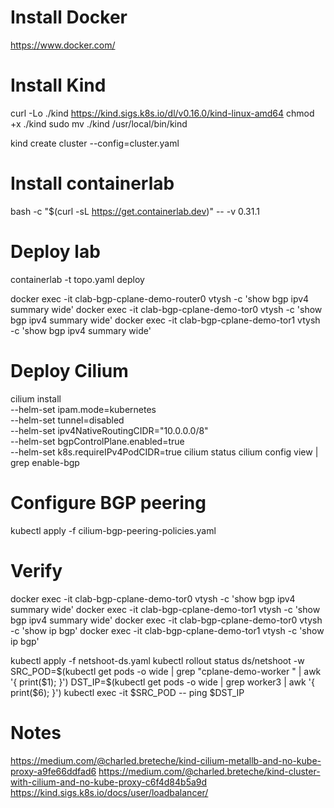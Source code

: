 # Install Docker
https://www.docker.com/

# Install Kind
curl -Lo ./kind https://kind.sigs.k8s.io/dl/v0.16.0/kind-linux-amd64
chmod +x ./kind
sudo mv ./kind /usr/local/bin/kind

kind create cluster --config=cluster.yaml

# Install containerlab
bash -c "$(curl -sL https://get.containerlab.dev)" -- -v 0.31.1

# Deploy lab
containerlab -t topo.yaml deploy

docker exec -it clab-bgp-cplane-demo-router0 vtysh -c 'show bgp ipv4 summary wide'
docker exec -it clab-bgp-cplane-demo-tor0 vtysh -c 'show bgp ipv4 summary wide'
docker exec -it clab-bgp-cplane-demo-tor1 vtysh -c 'show bgp ipv4 summary wide'

# Deploy Cilium
cilium install \
    --helm-set ipam.mode=kubernetes \
    --helm-set tunnel=disabled \
    --helm-set ipv4NativeRoutingCIDR="10.0.0.0/8" \
    --helm-set bgpControlPlane.enabled=true \
    --helm-set k8s.requireIPv4PodCIDR=true
cilium status
cilium config view | grep enable-bgp

# Configure BGP peering
kubectl apply -f cilium-bgp-peering-policies.yaml

# Verify
docker exec -it clab-bgp-cplane-demo-tor0 vtysh -c 'show bgp ipv4 summary wide'
docker exec -it clab-bgp-cplane-demo-tor1 vtysh -c 'show bgp ipv4 summary wide'
docker exec -it clab-bgp-cplane-demo-tor0 vtysh -c 'show ip bgp'
docker exec -it clab-bgp-cplane-demo-tor1 vtysh -c 'show ip bgp'

kubectl apply -f netshoot-ds.yaml
kubectl rollout status ds/netshoot -w
SRC_POD=$(kubectl get pods -o wide | grep "cplane-demo-worker " | awk '{ print($1); }')
DST_IP=$(kubectl get pods -o wide | grep worker3 | awk '{ print($6); }')
kubectl exec -it $SRC_POD -- ping $DST_IP


# Notes
https://medium.com/@charled.breteche/kind-cilium-metallb-and-no-kube-proxy-a9fe66ddfad6
https://medium.com/@charled.breteche/kind-cluster-with-cilium-and-no-kube-proxy-c6f4d84b5a9d
https://kind.sigs.k8s.io/docs/user/loadbalancer/


